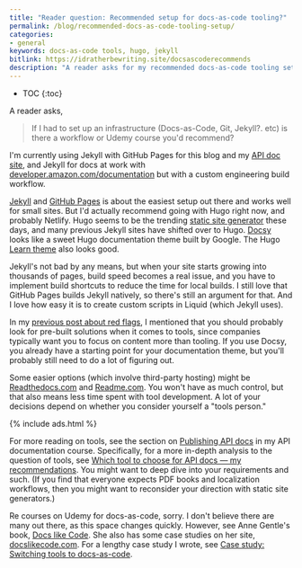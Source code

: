 ```yaml
---
title: "Reader question: Recommended setup for docs-as-code tooling?"
permalink: /blog/recommended-docs-as-code-tooling-setup/
categories:
- general
keywords: docs-as-code tools, hugo, jekyll
bitlink: https://idratherbewriting.site/docsascoderecommends
description: "A reader asks for my recommended docs-as-code tooling setup. I said probably Hugo with Docsy and Netlify, or maybe a solution like Readthedocs.com or Readme.com."
---
```


* TOC
{:toc}

A reader asks,

> If I had to set up an infrastructure (Docs-as-Code, Git, Jekyll?. etc) is there a workflow or Udemy course you'd recommend?

I'm currently using Jekyll with GitHub Pages for this blog and my [API doc site](/learnapidoc/), and Jekyll for docs at work with [developer.amazon.com/documentation](https://developer.amazon.com/appstore/documentation) but with a custom engineering build workflow.

[Jekyll](https://jekyllrb.com/) and [GitHub Pages](https://pages.github.com/) is about the easiest setup out there and works well for small sites. But I'd actually recommend going with Hugo right now, and probably Netlify. Hugo seems to be the trending [static site generator](https://staticgen.com) these days, and many previous Jekyll sites have shifted over to Hugo. [Docsy](https://github.com/google/docsy) looks like a sweet Hugo documentation theme built by Google. The Hugo [Learn theme](https://themes.gohugo.io/hugo-theme-learn/) also looks good.

Jekyll's not bad by any means, but when your site starts growing into thousands of pages, build speed becomes a real issue, and you have to implement build shortcuts to reduce the time for local builds. I still love that GitHub Pages builds Jekyll natively, so there's still an argument for that. And I love how easy it is to create custom scripts in Liquid (which Jekyll uses).

In my [previous post about red flags](/blog/red-flags-tech-writer-with-complete-control/), I mentioned that you should probably look for pre-built solutions when it comes to tools, since companies typically want you to focus on content more than tooling. If you use Docsy, you already have a starting point for your documentation theme, but you'll probably still need to do a lot of figuring out.

Some easier options (which involve third-party hosting) might be [Readthedocs.com](https://readthedocs.com/) and [Readme.com](https://readme.com/). You won't have as much control, but that also means less time spent with tool development. A lot of your decisions depend on whether you consider yourself a "tools person."

{% include ads.html %}

For more reading on tools, see the section on [Publishing API docs](/learnapidoc/pubapis_overview.html) in my API documentation course. Specifically, for a more in-depth analysis to the question of tools, see [Which tool to choose for API docs — my recommendations](/learnapidoc/pubapis_which_tool_to_choose.html). You might want to deep dive into your requirements and such. (If you find that everyone expects PDF books and localization workflows, then you might want to reconsider your direction with static site generators.)

Re courses on Udemy for docs-as-code, sorry. I don't believe there are many out there, as this space changes quickly. However, see Anne Gentle's book, [Docs like Code](https://www.amazon.com/Docs-Like-Code-Anne-Gentle-ebook/dp/B0784ZJWSR). She also has some case studies on her site, [docslikecode.com](https://www.docslikecode.com/). For a lengthy case study I wrote, see [Case study: Switching tools to docs-as-code](/learnapidoc/pubapis_switching_to_docs_as_code.html).

